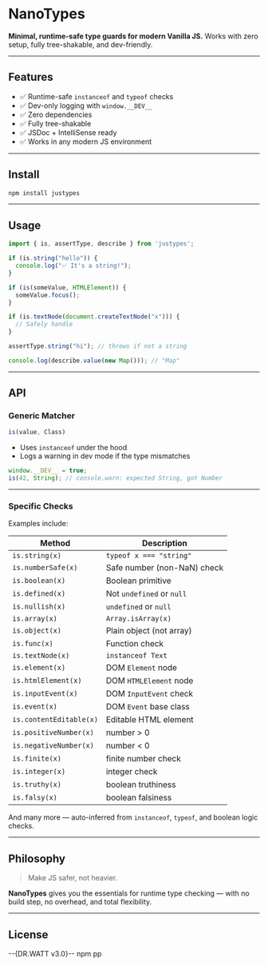 # NanoTypes

**Minimal, runtime-safe type guards for modern Vanilla JS.**
Works with zero setup, fully tree-shakable, and dev-friendly.

---

## Features

* ✅ Runtime-safe `instanceof` and `typeof` checks
* ✅ Dev-only logging with `window.__DEV__`
* ✅ Zero dependencies
* ✅ Fully tree-shakable
* ✅ JSDoc + IntelliSense ready
* ✅ Works in any modern JS environment

---

## Install

```bash
npm install justypes
```

---

## Usage

```js
import { is, assertType, describe } from 'justypes';

if (is.string("hello")) {
  console.log("✅ It's a string!");
}

if (is(someValue, HTMLElement)) {
  someValue.focus();
}

if (is.textNode(document.createTextNode("x"))) {
  // Safely handle
}

assertType.string("hi"); // throws if not a string

console.log(describe.value(new Map())); // "Map"
```

---

## API

### Generic Matcher

```js
is(value, Class)
```

* Uses `instanceof` under the hood
* Logs a warning in dev mode if the type mismatches

```js
window.__DEV__ = true;
is(42, String); // console.warn: expected String, got Number
```

---

### Specific Checks

Examples include:

| Method                    | Description                       |
|---------------------------|-----------------------------------|
| `is.string(x)`            | `typeof x === "string"`           |
| `is.numberSafe(x)`        | Safe number (non-NaN) check       |
| `is.boolean(x)`           | Boolean primitive                 |
| `is.defined(x)`           | Not `undefined` or `null`         |
| `is.nullish(x)`           | `undefined` or `null`             |
| `is.array(x)`             | `Array.isArray(x)`                |
| `is.object(x)`            | Plain object (not array)          |
| `is.func(x)`              | Function check                    |
| `is.textNode(x)`          | `instanceof Text`                 |
| `is.element(x)`           | DOM `Element` node                |
| `is.htmlElement(x)`       | DOM `HTMLElement` node            |
| `is.inputEvent(x)`        | DOM `InputEvent` check            |
| `is.event(x)`             | DOM `Event` base class            |
| `is.contentEditable(x)`   | Editable HTML element             |
| `is.positiveNumber(x)`    | number > 0                        |
| `is.negativeNumber(x)`    | number < 0                        |
| `is.finite(x)`            | finite number check               |
| `is.integer(x)`           | integer check                     |
| `is.truthy(x)`            | boolean truthiness                |
| `is.falsy(x)`             | boolean falsiness                 |

And many more — auto-inferred from `instanceof`, `typeof`, and boolean logic checks.

---

## Philosophy

> Make JS safer, not heavier.

**NanoTypes** gives you the essentials for runtime type checking — with no build step, no overhead, and total flexibility.

---

## License

\--{DR.WATT v3.0}--
npm pp